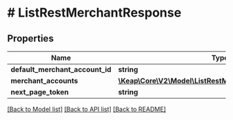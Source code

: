 # # ListRestMerchantResponse

## Properties

Name | Type | Description | Notes
------------ | ------------- | ------------- | -------------
**default_merchant_account_id** | **string** |  | [optional]
**merchant_accounts** | [**\Keap\Core\V2\Model\ListRestMerchantAccountResponse[]**](ListRestMerchantAccountResponse.md) |  | [optional]
**next_page_token** | **string** |  | [optional]

[[Back to Model list]](../../README.md#models) [[Back to API list]](../../README.md#endpoints) [[Back to README]](../../README.md)
